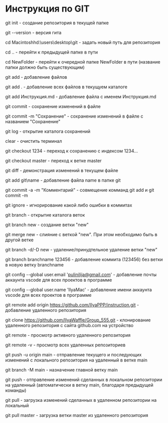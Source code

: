 # Инструкция по GIT

git init - создание репозитория в текущей папке

git --version - версия гита

cd Macintoshhd:\users\desktop\git - задать новый путь для репозитория

cd .. - перейти к предыдущей папке в пути

cd NewFolder - перейти к очередной папке NewFolder в пути (название папки должно быть существующим)

git add - добавление файлов

git add . - добавление всех файлов в текущуем каталоге

git add Инструкция.md - добавление файла с именем Инструкция.md

git commit - сохранение изменений в файле

git commit -m "Сохранение" - сохранение изменений в файле с названием "Сохранение"

git log - открытие каталога сохранений

clear - очистить терминал

git checkout 1234 - переход к сохранению с индексом 1234...

git checkout master - переход к ветке master

git diff - демонстрация изменений в текущем файле

git add git\name - добавление файла name в папке git

git commit -a -m "Комментарий" - совмещение комманд git add и git commit -m

git ignore - игнорирование какой либо ошибки в коммитах

git branch - открытие каталога веток

git branch new - создание ветки "new"

git merge new - слияние с веткой "new". При этом необходимо быть в другой ветке

git branch -d/-D new - удаление/принудтельное удаление ветки "new"

git branch branchname 123456 - добавление коммита (123456) без ветки в новую ветку branchname

git config --global user.email 'pulinilija@gmail.com' - добавление почты аккаунта vscode для всех проектов в программе

git config --global user.name 'IlyaMac' - добавление имени аккаунта vscode для всех проектов в программе

git remote add origin https://github.com/IlyaPPP/instruction.git - добавление удаленного репозитория

git clone https://github.com/IlyaWaffle/Group_555.git - клонирование удаленного репозитория с сайта github.com на устройство

git remote - просмотр активного удаленного репозитория

git remote -v - просмотр всех удаленных репозиториев

 git push -u origin main - отправление текущего и последующих изменений с локального репозитория на удаленный в ветке main

 git branch -M main - назначение главной ветку main
 
git push - отправление изменений сделанных в локальном репозитории на удаленный (автоматически в ветку main, благодаря предыдущей команды)

 git pull - загрузка изменений сделанных в удаленном репозитории на локальный

git pull master - загрузка ветки master из удаленного репозитория

